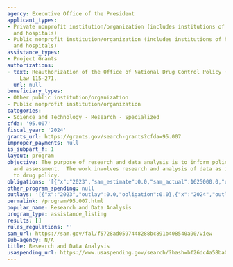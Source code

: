 ```yaml
---
agency: Executive Office of the President
applicant_types:
- Private nonprofit institution/organization (includes institutions of higher education
  and hospitals)
- Public nonprofit institution/organization (includes institutions of higher education
  and hospitals)
assistance_types:
- Project Grants
authorizations:
- text: Reauthorization of the Office of National Drug Control Policy (ONDCP), Public
    Law 115-271.
  url: null
beneficiary_types:
- Other public institution/organization
- Public nonprofit institution/organization
categories:
- Science and Technology - Research - Specialized
cfda: '95.007'
fiscal_year: '2024'
grants_url: https://grants.gov/search-grants?cfda=95.007
improper_payments: null
is_subpart_f: 1
layout: program
objective: The purpose of research and data analysis is to inform policy formulation
  and assessment.  The work involves research and analysis of data as it pertains
  to drug policy.
obligations: '[{"x":"2023","sam_estimate":0.0,"sam_actual":1625000.0,"usa_spending_actual":0.0},{"x":"2024","sam_estimate":0.0,"sam_actual":2349801.0,"usa_spending_actual":2349801.0},{"x":"2025","sam_estimate":0.0,"sam_actual":0.0,"usa_spending_actual":0.0}]'
other_program_spending: null
outlays: '[{"x":"2023","outlay":0.0,"obligation":0.0},{"x":"2024","outlay":653014.64,"obligation":2349801.0},{"x":"2025","outlay":0.0,"obligation":0.0}]'
permalink: /program/95.007.html
popular_name: Research and Data Analysis
program_type: assistance_listing
results: []
rules_regulations: ''
sam_url: https://sam.gov/fal/f5728ad0597448288bc891b408540a90/view
sub-agency: N/A
title: Research and Data Analysis
usaspending_url: https://www.usaspending.gov/search/?hash=bf26dc4a58ba08803a41b5d319f7189a
---
```

